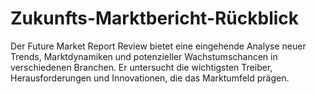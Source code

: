 # Zukunfts-Marktbericht-Rückblick
Der Future Market Report Review bietet eine eingehende Analyse neuer Trends, Marktdynamiken und potenzieller Wachstumschancen in verschiedenen Branchen. Er untersucht die wichtigsten Treiber, Herausforderungen und Innovationen, die das Marktumfeld prägen.
